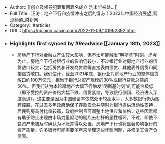 - Author:: [[创立及领导犯罪集团罪名成立 洗米华被处...]]
- Full Title:: 汪涛：地产下行和疫情冲击之后的复苏｜2023年中国经济展望_观点频道_财新网
- Category:: #articles
- URL:: https://opinion.caixin.com/2022-11-09/101962392.html
- ### Highlights first synced by #Readwise [[January 18th, 2023]]
    - 房地产下行对金融业产生较大影响，但不太可能触发“明斯基”时刻。迄今为止，房地产下行对银行业的影响仍较小，不过银行业对房地产行业的信贷敞口较大，包括房贷和开发商贷款等直接表内信贷、其他表外信贷和间接信贷敞口。我们估计，截至2021年底，银行业对房地产行业的整体信贷敞口约100万亿元，相当于银行总资产规模的30%或银行贷款总额的50%。但我们认为本轮房地产大幅下行触发“明斯基时刻”的可能性极低（即不受控的资产价格大幅下跌、信贷紧缩，导致银行倒闭、经济进入深度衰退）。这主要是因为中国储蓄率依然处于较高水平，大多数银行仍为国有控股，在过去多年政府确保了存款安全并随时为银行提供流动性支持，居民购房首付比重较高，政府控制且可调整土地供应和价格，这些因素都有助于防止出现由市场力量驱动的剧烈去杠杆的恶性循环。不过，即使不良资产未被及时确认为坏账并得以处置，房地产下行也将显著影响银行的资产质量。许多银行可能需要多年来清理这些坏账问题，并修复其资产负债表。
